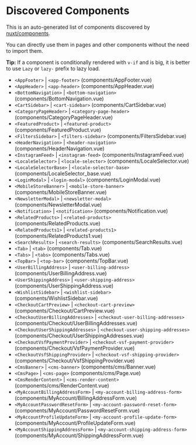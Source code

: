 # Discovered Components

This is an auto-generated list of components discovered by [nuxt/components](https://github.com/nuxt/components).

You can directly use them in pages and other components without the need to import them.

**Tip:** If a component is conditionally rendered with `v-if` and is big, it is better to use `Lazy` or `lazy-` prefix to lazy load.

- `<AppFooter>` | `<app-footer>` (components/AppFooter.vue)
- `<AppHeader>` | `<app-header>` (components/AppHeader.vue)
- `<BottomNavigation>` | `<bottom-navigation>` (components/BottomNavigation.vue)
- `<CartSidebar>` | `<cart-sidebar>` (components/CartSidebar.vue)
- `<CategoryPageHeader>` | `<category-page-header>` (components/CategoryPageHeader.vue)
- `<FeaturedProduct>` | `<featured-product>` (components/FeaturedProduct.vue)
- `<FiltersSidebar>` | `<filters-sidebar>` (components/FiltersSidebar.vue)
- `<HeaderNavigation>` | `<header-navigation>` (components/HeaderNavigation.vue)
- `<InstagramFeed>` | `<instagram-feed>` (components/InstagramFeed.vue)
- `<LocaleSelector>` | `<locale-selector>` (components/LocaleSelector.vue)
- `<LocaleSelectorBase>` | `<locale-selector-base>` (components/LocaleSelector_base.vue)
- `<LoginModal>` | `<login-modal>` (components/LoginModal.vue)
- `<MobileStoreBanner>` | `<mobile-store-banner>` (components/MobileStoreBanner.vue)
- `<NewsletterModal>` | `<newsletter-modal>` (components/NewsletterModal.vue)
- `<Notification>` | `<notification>` (components/Notification.vue)
- `<RelatedProducts>` | `<related-products>` (components/RelatedProducts.vue)
- `<RelatedProducts1>` | `<related-products1>` (components/RelatedProducts1.vue)
- `<SearchResults>` | `<search-results>` (components/SearchResults.vue)
- `<Tab>` | `<tab>` (components/Tab.vue)
- `<Tabs>` | `<tabs>` (components/Tabs.vue)
- `<TopBar>` | `<top-bar>` (components/TopBar.vue)
- `<UserBillingAddress>` | `<user-billing-address>` (components/UserBillingAddress.vue)
- `<UserShippingAddress>` | `<user-shipping-address>` (components/UserShippingAddress.vue)
- `<WishlistSidebar>` | `<wishlist-sidebar>` (components/WishlistSidebar.vue)
- `<CheckoutCartPreview>` | `<checkout-cart-preview>` (components/Checkout/CartPreview.vue)
- `<CheckoutUserBillingAddresses>` | `<checkout-user-billing-addresses>` (components/Checkout/UserBillingAddresses.vue)
- `<CheckoutUserShippingAddresses>` | `<checkout-user-shipping-addresses>` (components/Checkout/UserShippingAddresses.vue)
- `<CheckoutVsfPaymentProvider>` | `<checkout-vsf-payment-provider>` (components/Checkout/VsfPaymentProvider.vue)
- `<CheckoutVsfShippingProvider>` | `<checkout-vsf-shipping-provider>` (components/Checkout/VsfShippingProvider.vue)
- `<CmsBanner>` | `<cms-banner>` (components/cms/Banner.vue)
- `<CmsPage>` | `<cms-page>` (components/cms/Page.vue)
- `<CmsRenderContent>` | `<cms-render-content>` (components/cms/RenderContent.vue)
- `<MyAccountBillingAddressForm>` | `<my-account-billing-address-form>` (components/MyAccount/BillingAddressForm.vue)
- `<MyAccountPasswordResetForm>` | `<my-account-password-reset-form>` (components/MyAccount/PasswordResetForm.vue)
- `<MyAccountProfileUpdateForm>` | `<my-account-profile-update-form>` (components/MyAccount/ProfileUpdateForm.vue)
- `<MyAccountShippingAddressForm>` | `<my-account-shipping-address-form>` (components/MyAccount/ShippingAddressForm.vue)
